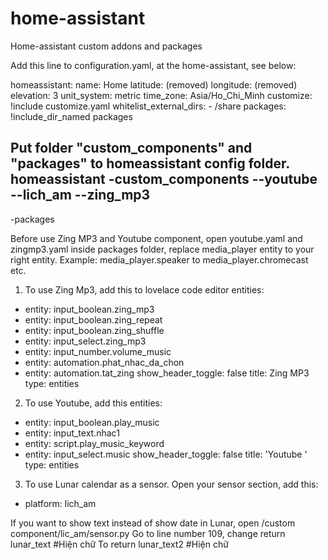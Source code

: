 # home-assistant
Home-assistant custom addons and packages

Add this line to configuration.yaml, at the home-assistant, see below:

homeassistant:
  name: Home
  latitude: (removed)
  longitude: (removed)
  elevation: 3
  unit_system: metric
  time_zone: Asia/Ho_Chi_Minh
  customize: !include customize.yaml
  whitelist_external_dirs:
    - /share
  packages: !include_dir_named packages

Put folder "custom_components" and "packages" to homeassistant config folder.
homeassistant
-custom_components
--youtube
--lich_am
--zing_mp3
--
-packages

Before use Zing MP3 and Youtube component, open youtube.yaml and zingmp3.yaml inside packages folder, replace media_player entity to your right entity. 
Example: media_player.speaker to media_player.chromecast etc. 

1. To use Zing Mp3, add this to lovelace code editor
entities:
  - entity: input_boolean.zing_mp3
  - entity: input_boolean.zing_repeat
  - entity: input_boolean.zing_shuffle
  - entity: input_select.zing_mp3
  - entity: input_number.volume_music
  - entity: automation.phat_nhac_da_chon
  - entity: automation.tat_zing
show_header_toggle: false
title: Zing MP3
type: entities

2. To use Youtube, add this
entities:
  - entity: input_boolean.play_music
  - entity: input_text.nhac1
  - entity: script.play_music_keyword
  - entity: input_select.music
show_header_toggle: false
title: 'Youtube '
type: entities


3. To use Lunar calendar as a sensor.
Open your sensor section, add this:
- platform: lich_am

If you want to show text instead of show date in Lunar, open /custom component/lic_am/sensor.py
Go to line number 109, change 
        return lunar_text #Hiện chữ
To 
        return lunar_text2 #Hiện chữ

